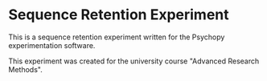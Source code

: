 # Sequence Retention Experiment
This is a sequence retention experiment written for the Psychopy experimentation software.

This experiment was created for the university course "Advanced Research Methods".
